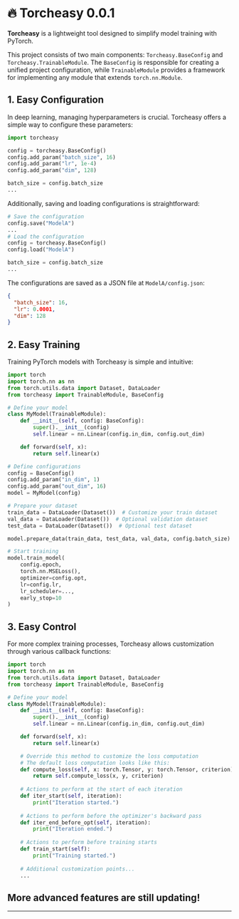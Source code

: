 
# :fire: Torcheasy 0.0.1

**Torcheasy** is a lightweight tool designed to simplify model training with PyTorch.

This project consists of two main components: `Torcheasy.BaseConfig` and `Torcheasy.TrainableModule`. The `BaseConfig` is responsible for creating a unified project configuration, while `TrainableModule` provides a framework for implementing any module that extends `torch.nn.Module`.

## 1. Easy Configuration

In deep learning, managing hyperparameters is crucial. Torcheasy offers a simple way to configure these parameters:

```python
import torcheasy

config = torcheasy.BaseConfig()
config.add_param("batch_size", 16)
config.add_param("lr", 1e-4)
config.add_param("dim", 128)

batch_size = config.batch_size
...
```

Additionally, saving and loading configurations is straightforward:

```python
# Save the configuration
config.save("ModelA")
...
# Load the configuration
config = torcheasy.BaseConfig()
config.load("ModelA")

batch_size = config.batch_size
...
```

The configurations are saved as a JSON file at `ModelA/config.json`:

```json
{
  "batch_size": 16,
  "lr": 0.0001,
  "dim": 128
}
```

## 2. Easy Training

Training PyTorch models with Torcheasy is simple and intuitive:

```python
import torch
import torch.nn as nn
from torch.utils.data import Dataset, DataLoader
from torcheasy import TrainableModule, BaseConfig

# Define your model
class MyModel(TrainableModule):
    def __init__(self, config: BaseConfig):
        super().__init__(config)
        self.linear = nn.Linear(config.in_dim, config.out_dim)

    def forward(self, x):
        return self.linear(x)

# Define configurations
config = BaseConfig()
config.add_param("in_dim", 1)
config.add_param("out_dim", 16)
model = MyModel(config)

# Prepare your dataset
train_data = DataLoader(Dataset())  # Customize your train dataset
val_data = DataLoader(Dataset())  # Optional validation dataset
test_data = DataLoader(Dataset())  # Optional test dataset

model.prepare_data(train_data, test_data, val_data, config.batch_size)

# Start training
model.train_model(
    config.epoch, 
    torch.nn.MSELoss(), 
    optimizer=config.opt, 
    lr=config.lr,
    lr_scheduler=..., 
    early_stop=10
)
```

## 3. Easy Control

For more complex training processes, Torcheasy allows customization through various callback functions:

```python
import torch
import torch.nn as nn
from torch.utils.data import Dataset, DataLoader
from torcheasy import TrainableModule, BaseConfig

# Define your model
class MyModel(TrainableModule):
    def __init__(self, config: BaseConfig):
        super().__init__(config)
        self.linear = nn.Linear(config.in_dim, config.out_dim)

    def forward(self, x):
        return self.linear(x)

    # Override this method to customize the loss computation
    # The default loss computation looks like this:
    def compute_loss(self, x: torch.Tensor, y: torch.Tensor, criterion) -> torch.Tensor:
        return self.compute_loss(x, y, criterion)
    
    # Actions to perform at the start of each iteration
    def iter_start(self, iteration):
        print("Iteration started.")
        
    # Actions to perform before the optimizer's backward pass
    def iter_end_before_opt(self, iteration):
        print("Iteration ended.")
    
    # Actions to perform before training starts
    def train_start(self):
        print("Training started.")
    
    # Additional customization points...
    ...
```
## More advanced features are still updating!

---